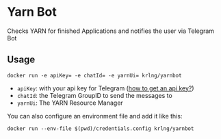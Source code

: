 # Yarn Bot

Checks YARN for finished Applications and notifies the user via Telegram Bot

## Usage

```
docker run -e apiKey= -e chatId= -e yarnUi= krlng/yarnbot
```

* `apiKey`: with your api key for Telegram ([how to get an api key?](https://www.tutonaut.de/anleitung-einfuehrung-in-telegram-bots-nachrichten-und-dateien-aus-dem-terminal-senden/))
* `chatId`: the Telegram GroupID to send the messages to
* `yarnUi`: The YARN Resource Manager 

You can also configure an environment file and add it like this:

```
docker run --env-file $(pwd)/credentials.config krlng/yarnbot
```
